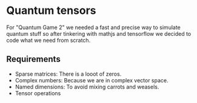 # Quantum tensors

For "Quantum Game 2" we needed a fast and precise way to simulate quantum stuff so after tinkering with mathjs and tensorflow we decided to code what we need from scratch.

## Requirements

- Sparse matrices: There is a looot of zeros.
- Complex numbers: Because we are in complex vector space.
- Named dimensions: To avoid mixing carrots and weasels.
- Tensor operations
